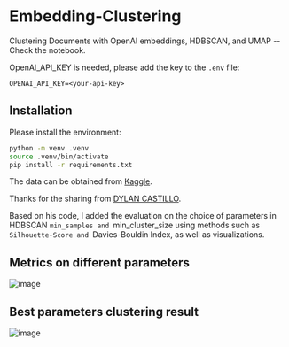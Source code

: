 # Embedding-Clustering
Clustering Documents with OpenAI embeddings, HDBSCAN, and UMAP -- Check the notebook.

OpenAI_API_KEY is needed, please add the key to the `.env` file:

```plaintext
OPENAI_API_KEY=<your-api-key>
```

## Installation

Please install the environment:

```sh
python -m venv .venv
source .venv/bin/activate
pip install -r requirements.txt
```

The data can be obtained from [Kaggle](https://www.kaggle.com/datasets/dylanjcastillo/news-headlines-2024?resource=download).

Thanks for the sharing from [DYLAN CASTILLO](https://dylancastillo.co/clustering-documents-with-openai-langchain-hdbscan/amp/).

Based on his code, I added the evaluation on the choice of parameters in HDBSCAN `min_samples and `min_cluster_size using methods such as `Silhouette-Score and `Davies-Bouldin Index, as well as visualizations.

## Metrics on different parameters
![image](https://github.com/ZhangT-tech/Embedding-Clustering/assets/75977524/2f5341af-8fb1-4cea-ad97-ef88071a079f)


## Best parameters clustering result
![image](https://github.com/ZhangT-tech/Embedding-Clustering/assets/75977524/07c45f9d-4a6f-408e-8723-4e6146e56b11)
